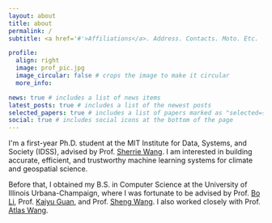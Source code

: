 ```yaml
---
layout: about
title: about
permalink: /
subtitle: <a href='#'>Affiliations</a>. Address. Contacts. Moto. Etc.

profile:
  align: right
  image: prof_pic.jpg
  image_circular: false # crops the image to make it circular
  more_info:

news: true # includes a list of news items
latest_posts: true # includes a list of the newest posts
selected_papers: true # includes a list of papers marked as "selected={true}"
social: true # includes social icons at the bottom of the page
---
```


I'm a first-year Ph.D. student at the MIT Institute for Data, Systems, and Society (IDSS), advised by Prof. [Sherrie Wang](https://sites.mit.edu/earthintelligence/). I am interested in building accurate, efficient, and trustworthy machine learning systems for climate and geospatial science.

Before that, I obtained my B.S. in Computer Science at the University of Illinois Urbana-Champaign, where I was fortunate to be advised by Prof. [Bo Li](https://aisecure.github.io/), Prof. [Kaiyu Guan](http://faculty.nres.illinois.edu/~kaiyuguan/), and Prof. [Sheng Wang](https://shengwang12.github.io/). I also worked closely with Prof. [Atlas Wang](https://vita-group.github.io/).